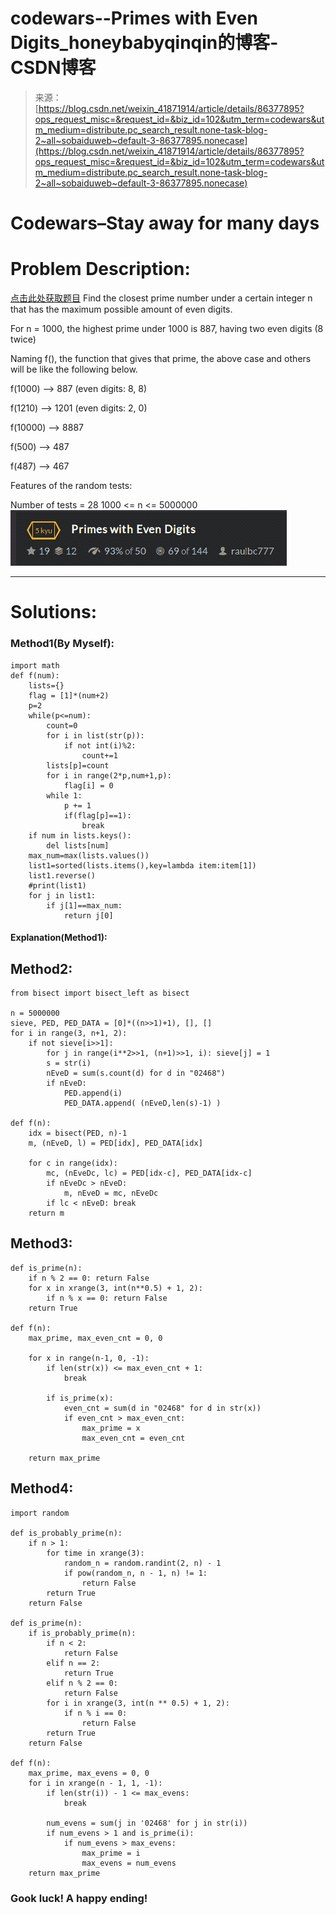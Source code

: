 <!--yml
category: codewars
date: 2022-08-13 11:49:32
-->

# codewars--Primes with Even Digits_honeybabyqinqin的博客-CSDN博客

> 来源：[https://blog.csdn.net/weixin_41871914/article/details/86377895?ops_request_misc=&request_id=&biz_id=102&utm_term=codewars&utm_medium=distribute.pc_search_result.none-task-blog-2~all~sobaiduweb~default-3-86377895.nonecase](https://blog.csdn.net/weixin_41871914/article/details/86377895?ops_request_misc=&request_id=&biz_id=102&utm_term=codewars&utm_medium=distribute.pc_search_result.none-task-blog-2~all~sobaiduweb~default-3-86377895.nonecase)

# Codewars–Stay away for many days

# Problem Description:

[点击此处获取题目](https://www.codewars.com/kata/primes-with-even-digits/python)
Find the closest prime number under a certain integer n that has the maximum possible amount of even digits.

For n = 1000, the highest prime under 1000 is 887, having two even digits (8 twice)

Naming f(), the function that gives that prime, the above case and others will be like the following below.

f(1000) —> 887 (even digits: 8, 8)

f(1210) —> 1201 (even digits: 2, 0)

f(10000) —> 8887

f(500) —> 487

f(487) —> 467

Features of the random tests:

Number of tests = 28
1000 <= n <= 5000000
![在这里插入图片描述](img/c2e87786f26b71861b84c4ecb85bd491.png)

* * *

# Solutions:

### Method1(By Myself):

```
import math
def f(num):
    lists={}
    flag = [1]*(num+2)
    p=2
    while(p<=num):
        count=0
        for i in list(str(p)): 
            if not int(i)%2:
                count+=1
        lists[p]=count
        for i in range(2*p,num+1,p):
            flag[i] = 0
        while 1:
            p += 1
            if(flag[p]==1):
                break
    if num in lists.keys():
        del lists[num]
    max_num=max(lists.values())
    list1=sorted(lists.items(),key=lambda item:item[1])
    list1.reverse()
    #print(list1)
    for j in list1:
        if j[1]==max_num:
            return j[0] 
```

#### Explanation(Method1):

## Method2:

```
from bisect import bisect_left as bisect

n = 5000000
sieve, PED, PED_DATA = [0]*((n>>1)+1), [], []
for i in range(3, n+1, 2):
    if not sieve[i>>1]:
        for j in range(i**2>>1, (n+1)>>1, i): sieve[j] = 1
        s = str(i)
        nEveD = sum(s.count(d) for d in "02468")
        if nEveD:
            PED.append(i)
            PED_DATA.append( (nEveD,len(s)-1) )

def f(n):
    idx = bisect(PED, n)-1
    m, (nEveD, l) = PED[idx], PED_DATA[idx]

    for c in range(idx):
        mc, (nEveDc, lc) = PED[idx-c], PED_DATA[idx-c]
        if nEveDc > nEveD:
            m, nEveD = mc, nEveDc
        if lc < nEveD: break
    return m 
```

## Method3:

```
def is_prime(n):
    if n % 2 == 0: return False
    for x in xrange(3, int(n**0.5) + 1, 2):
        if n % x == 0: return False
    return True

def f(n):
    max_prime, max_even_cnt = 0, 0

    for x in range(n-1, 0, -1):
        if len(str(x)) <= max_even_cnt + 1:
            break

        if is_prime(x):
            even_cnt = sum(d in "02468" for d in str(x))
            if even_cnt > max_even_cnt:
                max_prime = x
                max_even_cnt = even_cnt

    return max_prime 
```

## Method4:

```
import random

def is_probably_prime(n):
    if n > 1:
        for time in xrange(3):
            random_n = random.randint(2, n) - 1
            if pow(random_n, n - 1, n) != 1:
                return False
        return True
    return False

def is_prime(n):
    if is_probably_prime(n):
        if n < 2:
            return False
        elif n == 2:
            return True
        elif n % 2 == 0:
            return False
        for i in xrange(3, int(n ** 0.5) + 1, 2):
            if n % i == 0:
                return False
        return True
    return False

def f(n):
    max_prime, max_evens = 0, 0
    for i in xrange(n - 1, 1, -1):
        if len(str(i)) - 1 <= max_evens:
            break

        num_evens = sum(j in '02468' for j in str(i))
        if num_evens > 1 and is_prime(i):
            if num_evens > max_evens:
                max_prime = i
                max_evens = num_evens
    return max_prime 
```

### Gook luck! A happy ending!